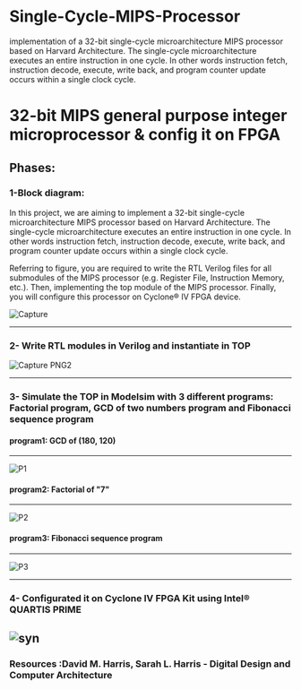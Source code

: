 # Single-Cycle-MIPS-Processor
implementation of a 32-bit single-cycle microarchitecture  MIPS processor based on Harvard Architecture. The single-cycle microarchitecture executes an  entire instruction in one cycle. In other words instruction fetch, instruction decode, execute,  write back, and program counter update occurs within a single clock cycle.
# 32-bit MIPS general purpose integer microprocessor & config it on FPGA


## Phases:

### 1-Block diagram:
In this project, we are aiming to implement a 32-bit single-cycle microarchitecture MIPS processor based on Harvard Architecture. The single-cycle microarchitecture
executes an entire instruction in one cycle. In other words instruction fetch, instruction decode, execute, write back, and program counter update occurs within a single clock cycle. 

Referring to figure, you are required to write the RTL Verilog files for all submodules of the MIPS processor (e.g. Register File, Instruction Memory, etc.). Then, implementing the top module of the MIPS processor. Finally, you will configure this processor 
on Cyclone® IV FPGA device. 



![Capture](https://user-images.githubusercontent.com/111699435/185966751-9ae2e551-192a-43e7-bf02-d0751df9fa58.PNG)

-------------------------------------------------------------------------------


### 2- Write RTL modules in Verilog and instantiate in TOP


![Capture PNG2](https://user-images.githubusercontent.com/111699435/185965849-344c1115-ab37-4acc-98bf-b4beb9dde493.PNG)

----------------------------------------------------------------------

### 3- Simulate the TOP in Modelsim with 3 different programs: Factorial program, GCD of two numbers program and Fibonacci sequence program


#### program1: GCD of (180, 120)

--------------------------------------------------

![P1](https://user-images.githubusercontent.com/57576607/187049864-f360a926-5f60-48db-8faf-71d2dc0e4218.PNG)

#### program2:  Factorial of "7"
--------------------------------------------------


![P2](https://user-images.githubusercontent.com/57576607/187049905-a6b3056f-2a7c-4db4-b8e3-6c251f4c0afc.PNG)


#### program3:  Fibonacci sequence program

--------------------------------------------------
![P3](https://user-images.githubusercontent.com/57576607/187049900-1b815575-4a91-4682-b615-20140fb9bc4c.jpeg)

-----------------------------------------------------------------------------





### 4- Configurated it on Cyclone IV FPGA Kit using Intel® QUARTIS PRIME

![syn](https://user-images.githubusercontent.com/111699435/185966450-d8a35f5e-755c-45b7-8e74-4b7af9e922be.PNG)
----------------------------------------------------------


### Resources :David M. Harris, Sarah L. Harris - Digital Design and Computer Architecture
